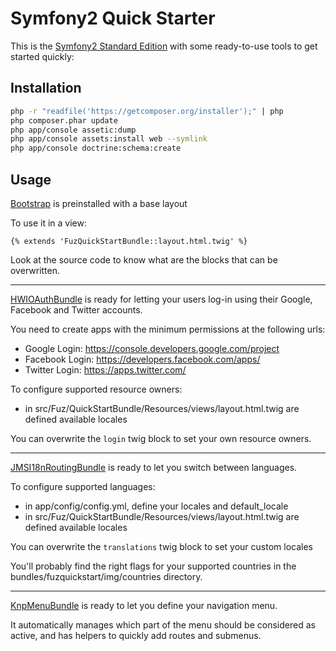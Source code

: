Symfony2 Quick Starter
========================

This is the [Symfony2 Standard Edition](https://github.com/symfony/symfony-standard) with some ready-to-use tools to get started quickly:

## Installation

```sh
php -r "readfile('https://getcomposer.org/installer');" | php
php composer.phar update
php app/console assetic:dump
php app/console assets:install web --symlink
php app/console doctrine:schema:create
```

## Usage

[Bootstrap](http://bootstrap.braincrafted.com/) is preinstalled with a base layout

To use it in a view:

```jinja
{% extends 'FuzQuickStartBundle::layout.html.twig' %}
```

Look at the source code to know what are the blocks that can be overwritten.

---

[HWIOAuthBundle](https://github.com/hwi/HWIOAuthBundle) is ready for letting your users log-in using their Google, Facebook and Twitter accounts.

You need to create apps with the minimum permissions at the following urls:

- Google Login: https://console.developers.google.com/project
- Facebook Login: https://developers.facebook.com/apps/
- Twitter Login: https://apps.twitter.com/

To configure supported resource owners:

- in src/Fuz/QuickStartBundle/Resources/views/layout.html.twig are defined available locales

You can overwrite the `login` twig block to set your own resource owners.

---

[JMSI18nRoutingBundle](http://jmsyst.com/bundles/JMSI18nRoutingBundle) is ready to let you switch between languages.

To configure supported languages:

- in app/config/config.yml, define your locales and default_locale
- in src/Fuz/QuickStartBundle/Resources/views/layout.html.twig are defined available locales

You can overwrite the `translations` twig block to set your custom locales

You'll probably find the right flags for your supported countries in the bundles/fuzquickstart/img/countries directory.

---

[KnpMenuBundle](http://symfony.com/doc/master/bundles/KnpMenuBundle/index.html) is ready to let you define your navigation menu.

It automatically manages which part of the menu should be considered as active, and has helpers to quickly add routes and submenus.

